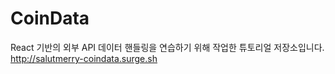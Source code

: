 # CoinData

React 기반의 외부 API 데이터 핸들링을 연습하기 위해 작업한 튜토리얼 저장소입니다.
<http://salutmerry-coindata.surge.sh>
